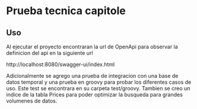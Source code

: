 # Prueba tecnica capitole

## Uso

Al ejecutar el proyecto encontraran la url de OpenApi para observar la definicion del api en la siguiente url

http://localhost:8080/swagger-ui/index.html

Adicionalmente se agrego una prueba de integracion con una base de datos temporal y una prueba en groovy para probar los diferentes casos de uso. Este test se encontrara en su carpeta test/groovy.
Tambien se creo un indice de la tabla Prices para poder optimizar la busqueda para grandes volumenes de datos.
